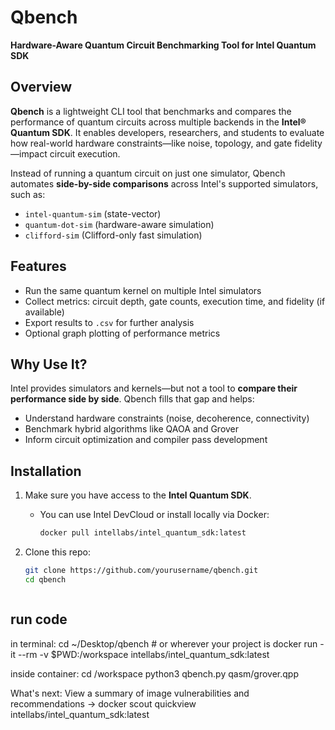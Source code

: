 # Qbench
**Hardware-Aware Quantum Circuit Benchmarking Tool for Intel Quantum SDK**

## Overview

**Qbench** is a lightweight CLI tool that benchmarks and compares the performance of quantum circuits across multiple backends in the **Intel® Quantum SDK**. It enables developers, researchers, and students to evaluate how real-world hardware constraints—like noise, topology, and gate fidelity—impact circuit execution.

Instead of running a quantum circuit on just one simulator, Qbench automates **side-by-side comparisons** across Intel's supported simulators, such as:
- `intel-quantum-sim` (state-vector)
- `quantum-dot-sim` (hardware-aware simulation)
- `clifford-sim` (Clifford-only fast simulation)

## Features
- Run the same quantum kernel on multiple Intel simulators
- Collect metrics: circuit depth, gate counts, execution time, and fidelity (if available)
- Export results to `.csv` for further analysis
- Optional graph plotting of performance metrics

## Why Use It?
Intel provides simulators and kernels—but not a tool to **compare their performance side by side**. Qbench fills that gap and helps:
- Understand hardware constraints (noise, decoherence, connectivity)
- Benchmark hybrid algorithms like QAOA and Grover
- Inform circuit optimization and compiler pass development

## Installation

1. Make sure you have access to the **Intel Quantum SDK**.
   - You can use Intel DevCloud or install locally via Docker:
     ```bash
     docker pull intellabs/intel_quantum_sdk:latest
     ```

2. Clone this repo:
   ```bash
   git clone https://github.com/yourusername/qbench.git
   cd qbench



## run code
in terminal:
   cd ~/Desktop/qbench  # or wherever your project is
   docker run -it --rm -v $PWD:/workspace intellabs/intel_quantum_sdk:latest

inside container:
   cd /workspace
   python3 qbench.py qasm/grover.qpp

What's next:
    View a summary of image vulnerabilities and recommendations → docker scout quickview intellabs/intel_quantum_sdk:latest